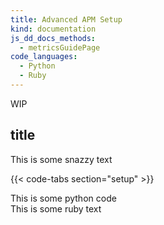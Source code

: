 ```yaml
---
title: Advanced APM Setup
kind: documentation
js_dd_docs_methods:
  - metricsGuidePage
code_languages:
  - Python
  - Ruby
---
```


WIP

## title 

This is some snazzy text

{{< code-tabs section="setup" >}}

<div class="tab-content">
  <div class="tab-pane active fade in" id="setup-python">
    This is some python code
  </div>

  <div class="tab-pane fade in" id="setup-ruby">
    This is some ruby text
  </div>
</div>